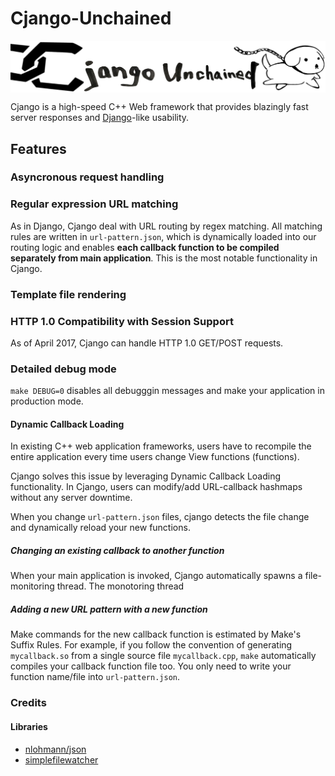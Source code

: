 # Cjango-Unchained

<img align="center" src="logo.png">

Cjango is a high-speed C++ Web framework that provides blazingly fast server responses and [Django](https://github.com/django/django)-like usability.

<!-- ![](performance.png) --> 

## Features

### Asyncronous request handling

<!-- Cjango handles client requests asyncronously by `select` system calls. Compared to Django, Our benchmark shows 3-5x performance benefits on basic http request handling. Cjango has comparably fast performance with famous C++ web framework projects such as [Crow](https://github.com/ipkn/crow) or [Silicon](https://github.com/matt-42/silicon). -->

### Regular expression URL matching

As in Django, Cjango deal with URL routing by regex matching. All matching rules are written in `url-pattern.json`, which is dynamically loaded into our routing logic and enables **each callback function to be compiled separately from main application**. This is the most notable functionality in Cjango.

### Template file rendering

### HTTP 1.0 Compatibility with Session Support

As of April 2017, Cjango can handle HTTP 1.0 GET/POST requests.

### Detailed debug mode

`make DEBUG=0` disables all debugggin messages and make your application in production mode.

#### Dynamic Callback Loading

In existing C++ web application frameworks, users have to recompile the entire application every time users change View functions (functions).

Cjango solves this issue by leveraging Dynamic Callback Loading functionality. In Cjango, users can modify/add URL-callback hashmaps without any server downtime.

When you change `url-pattern.json` files, cjango detects the file change and dynamically reload your new functions.

##### Changing an existing callback to another function

When your main application is invoked, Cjango automatically spawns a file-monitoring thread. The monotoring thread

##### Adding a new URL pattern with a new function


Make commands for the new callback function is estimated by Make's Suffix Rules. For example, if you follow the convention of generating `mycallback.so` from a single source file `mycallback.cpp`, `make` automatically compiles your callback function file too. You only need to write your function name/file into `url-pattern.json`.


### Credits

#### Libraries
+ [nlohmann/json](https://github.com/nlohmann/json)
+ [simplefilewatcher](https://github.com/apetrone/simplefilewatcher)